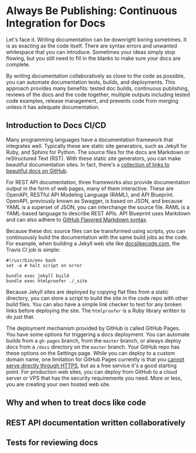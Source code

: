 # Always Be Publishing: Continuous Integration for Docs

Let's face it. Writing documentation can be downright boring sometimes. It is as exacting as the code itself. There are syntax errors and unwanted whitespace that you can introduce. Sometimes your ideas simply stop flowing, but you still need to fill in the blanks to make sure your docs are complete.

By writing documentation collaboratively as close to the code as possible, you can automate documentation tests, builds, and deployments. This approach provides many benefits: tested doc builds, continuous publishing, reviews of the docs and the code together, multiple outputs including tested code examples, release management, and prevents code from merging unless it has adequate documentation.

## Introduction to Docs CI/CD

Many programming languages have a documentation framework that integrates well. Typically these are static site generators, such as Jekyll for Ruby, and Sphinx for Python. The source files for the docs are Markdown or reStructured Text (RST). With these static site generators, you can make beautiful documentation sites. In fact, there's a <a href="https://github.com/PharkMillups/beautiful-docs">collection of links to beautiful docs on GitHub</a>.

For REST API documentation, three frameworks also provide documentation output in the form of web pages, many of them interactive. These are OpenAPI, RESTful API Modeling Language (RAML), and API Blueprint. OpenAPI, previously known as Swagger, is based on JSON, and because YAML is a superset of JSON, you can interchange the source file. RAML is a YAML-based language to describe REST APIs. API Blueprint uses Markdown and can also adhere to <a href="https://help.github.com/categories/writing-on-github/">GitHub Flavored Markdown syntax</a>.

Because these doc source files can be transformed using scripts, you can continuously build the documentation with the same build jobs as the code. For example, when building a Jekyll web site like <a href="http://http://docslikecode.com">docslikecode.com</a>, the Travis CI job is simple:

```
#!/usr/bin/env bash
set -e # halt script on error

bundle exec jekyll build
bundle exec htmlproofer ./_site
```

Because Jekyll sites are deployed by copying flat files from a static directory, you can store a script to build the site in the code repo with other build files. You can also have a simple link checker to test for any broken links before deploying the site. The `htmlproofer` is a Ruby library written to do just that.

The deployment mechanism provided by GitHub is called GitHub Pages. You have some options for triggering a docs deployment. You can automate builds from a `gh-pages` branch, from the `master` branch, or always deploy docs from a `/docs` directory on the `master` branch. Your GitHub repo has these options on the Settings page. While you can deploy to a custom domain name, one limitation for GitHub Pages currently is that you <a href="https://github.com/isaacs/github/issues/156">cannot serve directly through HTTPS</a>, but as a free service it's a good starting point. For production web sites, you can deploy from GitHub to a cloud server or VPS that has the security requirements you need. More or less, you are creating your own hosted web site.

## Why and when to treat docs like code



## REST API documentation written collaboratively


## Tests for reviewing docs


